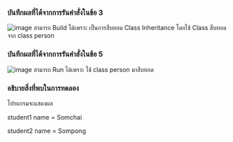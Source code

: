 ### บันทึกผลที่ได้จากการรันคำสั่งในข้อ 3
![image](https://github.com/VisawaPRO/03376836-OOP-2566-Lab-08/assets/144195555/52fece15-7c3f-49ce-bf05-9eee1b7f170c)
สามารถ Build ได้เพราะ เป็นการสืบทอด Class Inheritance โดยใช้ Class สืบทอดจาก class person
### บันทึกผลที่ได้จากการรันคำสั่งในข้อ 5
![image](https://github.com/VisawaPRO/03376836-OOP-2566-Lab-08/assets/144195555/5aa2c4c0-4ae9-49b3-b68b-c9ea9a58462b)
สามารถ Run ได้เพราะ ใช้ class person มาสืบทอด
### อธิบายสิ่งที่พบในการทดลอง
โปรแกรมจะแสดงผล

student1 name = Somchai

student2 name = Sompong


